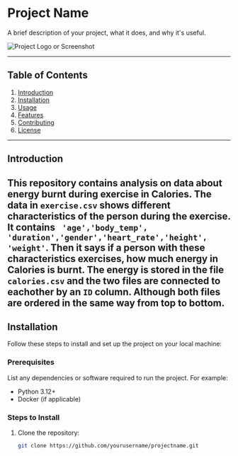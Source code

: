 # Project Name

A brief description of your project, what it does, and why it's useful.

![Project Logo or Screenshot](url-to-image.png)  <!-- Optional Image -->

---

## Table of Contents

1. [Introduction](#introduction)
2. [Installation](#installation)
3. [Usage](#usage)
4. [Features](#features)
5. [Contributing](#contributing)
6. [License](#license)

---

## Introduction

This repository contains analysis on data about energy burnt during exercise in Calories. The data in ```exercise.csv``` shows different characteristics of the person during the exercise. It contains ``` 'age','body_temp', 'duration','gender','heart_rate','height', 'weight'```. Then it says if a person with these characteristics exercises, how much energy in Calories is burnt. The energy is stored in the file ```calories.csv``` and the two files are connected to eachother by an ```ID``` column. Although both files are ordered in the same way from top to bottom.
---

## Installation

Follow these steps to install and set up the project on your local machine:

### Prerequisites

List any dependencies or software required to run the project. For example:

- Python 3.12+
- Docker (if applicable)

### Steps to Install

1. Clone the repository:
   ```bash
   git clone https://github.com/yourusername/projectname.git

